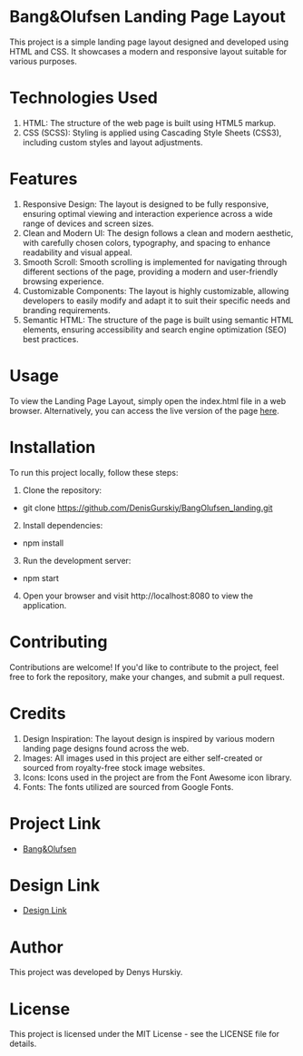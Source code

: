 # Bang&Olufsen Landing Page Layout
This project is a simple landing page layout designed and developed using HTML and CSS. It showcases a modern and responsive layout suitable for various purposes.

# Technologies Used
1. HTML: The structure of the web page is built using HTML5 markup.
2. CSS (SCSS): Styling is applied using Cascading Style Sheets (CSS3), including custom styles and layout adjustments.

# Features
1. Responsive Design: The layout is designed to be fully responsive, ensuring optimal viewing and interaction experience across a wide range of devices and screen sizes.
2. Clean and Modern UI: The design follows a clean and modern aesthetic, with carefully chosen colors, typography, and spacing to enhance readability and visual appeal.
3. Smooth Scroll: Smooth scrolling is implemented for navigating through different sections of the page, providing a modern and user-friendly browsing experience.
4. Customizable Components: The layout is highly customizable, allowing developers to easily modify and adapt it to suit their specific needs and branding requirements.
5. Semantic HTML: The structure of the page is built using semantic HTML elements, ensuring accessibility and search engine optimization (SEO) best practices.

# Usage
To view the Landing Page Layout, simply open the index.html file in a web browser. Alternatively, you can access the live version of the page [here](https://DenisGurskiy.github.io/BangOlufsen_landing/).


# Installation
To run this project locally, follow these steps:
1. Clone the repository:
 - git clone https://github.com/DenisGurskiy/BangOlufsen_landing.git
2. Install dependencies:
 - npm install
3. Run the development server:
 - npm start
4. Open your browser and visit http://localhost:8080 to view the application.

# Contributing
Contributions are welcome! If you'd like to contribute to the project, feel free to fork the repository, make your changes, and submit a pull request.

# Credits
1. Design Inspiration: The layout design is inspired by various modern landing page designs found across the web.
2. Images: All images used in this project are either self-created or sourced from royalty-free stock image websites.
3. Icons: Icons used in the project are from the Font Awesome icon library.
4. Fonts: The fonts utilized are sourced from Google Fonts.

# Project Link
- [Bang&Olufsen](https://DenisGurskiy.github.io/BangOlufsen_landing/)

# Design Link
- [Design Link](https://www.figma.com/file/DtkQmQ797hk0nI4KfMi2Uq/BOSE-New-Version)

# Author
This project was developed by Denys Hurskiy.

# License
This project is licensed under the MIT License - see the LICENSE file for details.
